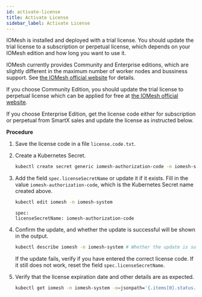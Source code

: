```yaml
---
id: activate-license
title: Activate License
sidebar_label: Activate License
---
```


IOMesh is installed and deployed with a trial license. You should update the trial license to a subscription or perpetual license, which depends on your IOMesh edition and how long you want to use it.

IOMesh currently provides Community and Enterprise editions, which are slightly different in the maximum number of worker nodes and bussiness support. See [the IOMesh official website](https://www.iomesh.com/spec) for details.  

If you choose Community Edition, you should update the trial license to perpetual license which can be applied for free at [the IOMesh official website](https://www.iomesh.com/license).

If you choose Enterprise Edition, get the license code either for subscription or perpetual from SmartX sales and update the license as instructed below.

**Procedure**

1. Save the license code in a file `license.code.txt`.

2. Create a Kubernetes Secret.

    ```bash
    kubectl create secret generic iomesh-authorization-code -n iomesh-system --from-file=authorizationCode=./license-code.txt
    ```
3. Add the field `spec.licenseSecretName` or update it if it exists. Fill in the value `iomesh-authorization-code`, which is the Kubernetes Secret name created above.

    ```bash
    kubectl edit iomesh -n iomesh-system
    ```

    ```output
    spec:
    licenseSecretName: iomesh-authorization-code
    ```

4. Confirm the update, and whether the update is successful will be shown in the output. 

    ```bash
    kubectl describe iomesh -n iomesh-system # Whether the update is successful will be displayed in the events.
    ```
    If the update fails, verify if you have entered the correct license code. If it still does not work, reset the field `spec.licenseSecretName`.

5. Verify that the license expiration date and other details are as expected.

    ```bash
    kubectl get iomesh -n iomesh-system -o=jsonpath='{.items[0].status.license}'
    ```


